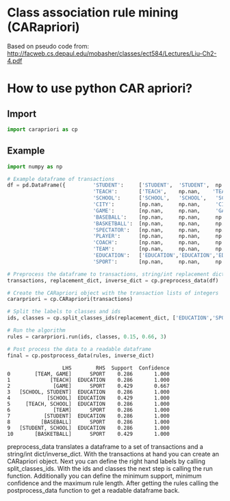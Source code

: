 # Class association rule mining (CARapriori)

Based on pseudo code from:
http://facweb.cs.depaul.edu/mobasher/classes/ect584/Lectures/Liu-Ch2-4.pdf

# How to use python CAR apriori?

## Import
```python
import carapriori as cp
```

## Example

```python
import numpy as np

# Example dataframe of transactions
df = pd.DataFrame({         'STUDENT':     ['STUDENT',  'STUDENT',  np.nan,     np.nan,      np.nan,      np.nan,      np.nan], 
                            'TEACH':       ['TEACH',    np.nan,    'TEACH',    np.nan,      np.nan,      np.nan,      np.nan],
                            'SCHOOL':      ['SCHOOL',   'SCHOOL',   'SCHOOL',   np.nan,      np.nan,      np.nan,      np.nan],
                            'CITY':        [np.nan,     np.nan,     'CITY',     np.nan,      np.nan,      np.nan,      'CITY'],
                            'GAME':        [np.nan,     np.nan,     'GAME',     np.nan,      np.nan,      'GAME',      'GAME'],
                            'BASEBALL':    [np.nan,     np.nan,     np.nan,     'BASEBALL',  np.nan,      'BASEBALL',  np.nan],
                            'BASKETBALL':  [np.nan,     np.nan,     np.nan,     'BASKETBALL','BASKETBALL',np.nan,      'BASKETBALL'],
                            'SPECTATOR':   [np.nan,     np.nan,     np.nan,     np.nan,      'SPECTATOR', np.nan,      np.nan],
                            'PLAYER':      [np.nan,     np.nan,     np.nan,     np.nan,      'PLAYER',    np.nan,      np.nan],
                            'COACH':       [np.nan,     np.nan,     np.nan,     np.nan,      np.nan,      'COACH',     np.nan],
                            'TEAM':        [np.nan,     np.nan,     np.nan,     np.nan,      np.nan,      'TEAM',      'TEAM'],
                            'EDUCATION':   ['EDUCATION','EDUCATION','EDUCATION',np.nan,      np.nan,      np.nan,      np.nan],
                            'SPORT':       [np.nan,     np.nan,     np.nan,     'SPORT',     'SPORT',     'SPORT',     'SPORT']})

# Preprocess the dataframe to transactions, string/int replacement dict and int/string inverse dict
transactions, replacement_dict, inverse_dict = cp.preprocess_data(df)

# Create the CARapriori object with the transaction lists of integers
cararpriori = cp.CARapriori(transactions)

# Split the labels to classes and ids
ids, classes = cp.split_classes_ids(replacement_dict, ['EDUCATION','SPORT'])

# Run the algorithm
rules = cararpriori.run(ids, classes, 0.15, 0.66, 3)

# Post process the data to a readable dataframe
final = cp.postprocess_data(rules, inverse_dict)
```

```
                  LHS        RHS  Support  Confidence
0        [TEAM, GAME]      SPORT    0.286       1.000
1             [TEACH]  EDUCATION    0.286       1.000
2              [GAME]      SPORT    0.429       0.667
3   [SCHOOL, STUDENT]  EDUCATION    0.286       1.000
4            [SCHOOL]  EDUCATION    0.429       1.000
5     [TEACH, SCHOOL]  EDUCATION    0.286       1.000
6              [TEAM]      SPORT    0.286       1.000
7           [STUDENT]  EDUCATION    0.286       1.000
8          [BASEBALL]      SPORT    0.286       1.000
9   [STUDENT, SCHOOL]  EDUCATION    0.286       1.000
10       [BASKETBALL]      SPORT    0.429       1.000
```

preprocess_data translates a dataframe to a set of transactions and a string/int dict/inverse_dict. With the transactions at hand you can create an CARapriori object. Next you can define the right hand labels by calling split_classes_ids. With the ids and classes the next step is calling the run function. Additionally you can define the minimum support, minimum confidence and the maximum rule length. After getting the rules calling the postprocess_data function to get a readable dataframe back.
